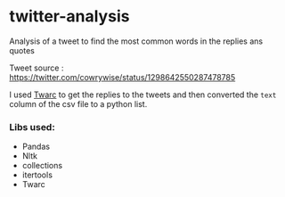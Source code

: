 # twitter-analysis
Analysis of a tweet to find the most common words in the replies ans quotes


Tweet source : https://twitter.com/cowrywise/status/1298642550287478785

I used [Twarc](https://github.com/DocNow/twarc) to get the replies to the tweets and then converted the `text` column of the csv file to a python list.


### Libs used:
- Pandas
- Nltk
- collections
- itertools
- Twarc

